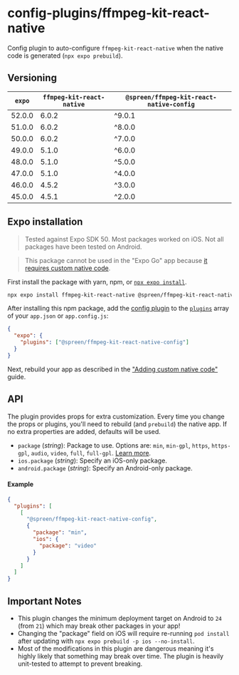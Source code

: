 # config-plugins/ffmpeg-kit-react-native

Config plugin to auto-configure `ffmpeg-kit-react-native` when the native code is generated (`npx expo prebuild`).

## Versioning

| `expo` | `ffmpeg-kit-react-native` | `@spreen/ffmpeg-kit-react-native-config` |
| ------ | ------------------------- | ---------------------------------------- |
| 52.0.0 | 6.0.2                     | ^9.0.1                                   |
| 51.0.0 | 6.0.2                     | ^8.0.0                                   |
| 50.0.0 | 6.0.2                     | ^7.0.0                                   |
| 49.0.0 | 5.1.0                     | ^6.0.0                                   |
| 48.0.0 | 5.1.0                     | ^5.0.0                                   |
| 47.0.0 | 5.1.0                     | ^4.0.0                                   |
| 46.0.0 | 4.5.2                     | ^3.0.0                                   |
| 45.0.0 | 4.5.1                     | ^2.0.0                                   |

## Expo installation

> Tested against Expo SDK 50. Most packages worked on iOS. Not all packages have been tested on Android.

> This package cannot be used in the "Expo Go" app because [it requires custom native code](https://docs.expo.io/workflow/customizing/).

First install the package with yarn, npm, or [`npx expo install`](https://docs.expo.io/workflow/expo-cli/#expo-install).

```sh
npx expo install ffmpeg-kit-react-native @spreen/ffmpeg-kit-react-native-config
```

After installing this npm package, add the [config plugin](https://docs.expo.io/guides/config-plugins/) to the [`plugins`](https://docs.expo.io/versions/latest/config/app/#plugins) array of your `app.json` or `app.config.js`:

```json
{
  "expo": {
    "plugins": ["@spreen/ffmpeg-kit-react-native-config"]
  }
}
```

Next, rebuild your app as described in the ["Adding custom native code"](https://docs.expo.io/workflow/customizing/) guide.

## API

The plugin provides props for extra customization. Every time you change the props or plugins, you'll need to rebuild (and `prebuild`) the native app. If no extra properties are added, defaults will be used.

- `package` (_string_): Package to use. Options are: `min`, `min-gpl`, `https`, `https-gpl`, `audio`, `video`, `full`, `full-gpl`. [Learn more](https://github.com/tanersener/ffmpeg-kit/tree/main/react-native#211-package-names).
- `ios.package` (_string_): Specify an iOS-only package.
- `android.package` (_string_): Specify an Android-only package.

#### Example

```json
{
  "plugins": [
    [
      "@spreen/ffmpeg-kit-react-native-config",
      {
        "package": "min",
        "ios": {
          "package": "video"
        }
      }
    ]
  ]
}
```

## Important Notes

- This plugin changes the minimum deployment target on Android to `24` (from `21`) which may break other packages in your app!
- Changing the "package" field on iOS will require re-running `pod install` after updating with `npx expo prebuild -p ios --no-install`.
- Most of the modifications in this plugin are dangerous meaning it's highly likely that something may break over time. The plugin is heavily unit-tested to attempt to prevent breaking.
